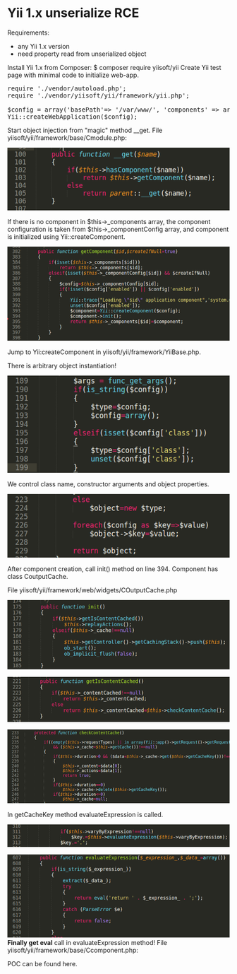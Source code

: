 # Yii 1.x unserialize RCE 

Requirements:
- any Yii 1.x version
- need property read from unserialized object

Install Yii 1.x from Composer:
$ composer require yiisoft/yii
Create Yii test page with minimal code to initialize web-app.
<pre>
require './vendor/autoload.php';
require './vendor/yiisoft/yii/framework/yii.php';

$config = array('basePath'=> '/var/www/', 'components' => array('cache' => array('class' => 'CDummyCache')));
Yii::createWebApplication($config);
</pre>

Start object injection from "magic" method \_\_get. File yiisoft/yii/framework/base/Cmodule.php:

![](./images/Yii_1_rce_html_3591babb58d88a1e.png)

If there is no component in $this→\_components array, the component configuration is taken from $this-&gt;\_componentConfig array, and component is initialized using Yii::createComponent.

![](./images/Yii_1_rce_html_d10fc47d81aa745d.png)

Jump to Yii:createComponent in yiisoft/yii/framework/YiiBase.php.

There is arbitrary object instantiation!

![](./images/Yii_1_rce_html_243eda27c5fdca3e.png)

We control class name, constructor arguments and object properties.

![](./images/Yii_1_rce_html_e4ce4bda420dc6d6.png)

After component creation, call init() method on line 394. Component has class CoutputCache.

File yiisoft/yii/framework/web/widgets/COutputCache.php

![](./images/Yii_1_rce_html_de9bf51c3759a754.png)

![](./images/Yii_1_rce_html_fd3ae1c03feb3dab.png)

![](./images/Yii_1_rce_html_5ff2feb646f72a69.png)

In getCacheKey method evaluateExpression is called.

![](./images/Yii_1_rce_html_f14ae1c58cda0205.png)

![](./images/Yii_1_rce_html_b35a08be45c660d.png)
**Finally get eval** call in evaluateExpression method! File yiisoft/yii/framework/base/Ccomponent.php:

POC can be found here.